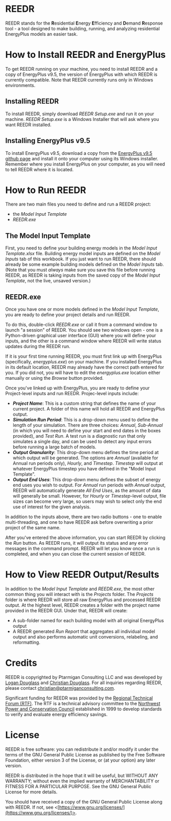 # REEDR
REEDR stands for the **R**esidential **E**nergy **E**fficiency and **D**emand **R**esponse tool - a tool designed to make building, running, and analyzing residential EnergyPlus models an easier task.

# How to Install REEDR and EnergyPlus
To get REEDR running on your machine, you need to install REEDR and a copy of EnergyPlus v9.5, the version of EnergyPlus with which REEDR is currently compatible. Note that REEDR currently runs only in Windows environments.
## Installing REEDR
To install REEDR, simply download *REEDR Setup.exe* and run it on your machine. *REEDR Setup.exe* is a Windows Installer that will ask where you want REEDR installed.

## Installing EnergyPlus v9.5
To install EnergyPlus v9.5, download a copy from the [EnergyPlus v9.5 github page](https://github.com/NREL/EnergyPlus/releases/tag/v9.5.0) and install it onto your computer using its Windows installer. Remember where you install EnergyPlus on your computer, as you will need to tell REEDR where it is located.

# How to Run REEDR
There are two main files you need to define and run a REEDR project:
- the *Model Input Template*
- *REEDR.exe*

## The Model Input Template
First, you need to define your building energy models in the *Model Input Template.xlsx* file. Building energy model inputs are defined on the *Model Inputs* tab of this workbook. If you just want to run REEDR, there should already be some example building models defined on the *Model Inputs* tab. (Note that you must *always* make sure you save this file before running REEDR, as REEDR is taking inputs from the saved copy of  the *Model Input Template*, not the live, unsaved version.)

## REEDR.exe
Once you have one or more models defined in the *Model Input Template*, you are ready to define your project details and run REEDR.

To do this, double-click *REEDR.exe* or call it from a command window to launch "a session" of REEDR. You should see two windows open - one is a Python-driven graphical user interface (GUI) where you will define your inputs, and the other is a command window where REEDR will write status updates during the REEDR run.

If it is your first time running REEDR, you must first link up with EnergyPlus (specifically, *energyplus.exe*) on your machine. If you installed EnergyPlus in its default location, REEDR may already have the correct path entered for you. If you did not, you will have to edit the *energyplus.exe* location either manually or using the *Browse* button provided.

Once you've linked up with EnergyPlus, you are ready to define your Project-level inputs and run REEDR. Projec-level inputs include:
- **_Project Name_**: This is a custom string that defines the name of your current project. A folder of this name will hold all REEDR and EnergyPlus output.
- **_Simulation Run Period_**: This is a drop-down menu used to define the length of your simulation. There are three choices: *Annual*, *Sub-Annual* (in which you will need to define your start and end dates in the boxes provided), and *Test Run*. A test run is a diagnostic run that only simulates a single day, and can be used to detect any input errors before running a large batch of models. 
- **_Output Granularity_**: This drop-down menu defines the time period at which output will be generated. The options are *Annual* (available for Annual run periods only), *Hourly*, and *Timestep*. *Timestep* will output at whatever EnergyPlus timestep you have defined in the "Model Input Template".
- **_Output End Uses_**: This drop-down menu defines the subset of energy end uses you wish to output. For *Annual* run periods with *Annual* output, REEDR will automatically generate *All End Uses*, as the amount of data will generally be small. However, for *Hourly* or *Timestep*-level output, file sizes can become very large, so users may wish to select only the end use of interest for the given analysis. 

In addition to the inputs above, there are two radio buttons - one to enable multi-threading, and one to have REEDR ask before overwriting a prior project of the same name.

After you've entered the above information, you can start REEDR by clicking the *Run* button. As REEDR runs, it will output its status and any error messages in the command prompt. REEDR will let you know once a run is completed, and when you can close the current session of REEDR.

# How to View REEDR Output/Results
In addition to the *Model Input Template* and *REEDR.exe*, the most other common thing you will interact with is the *Projects* folder. The *Projects* folder is where REEDR will store all raw EnergyPlus and processed REEDR output. At the highest level, REEDR creates a folder with the project name provided in the REEDR GUI. Under that, REEDR will create:
- A sub-folder named for each building model with all original EnergyPlus output
- A REEDR generated *Run Report* that aggregates all individual model output and also performs automatic unit conversions, relabeling, and reformatting.

# Credits
REEDR is copyrighted by Ptarmigan Consulting LLC and was developed by [Logan Douglass](https://www.linkedin.com/in/logan-douglass/) and [Christian Douglass](https://www.linkedin.com/in/buildingenergyprofessional/). For all inquiries regarding REEDR, please contact christian@ptarmiganconsulting.com.

Significant funding for REEDR was provided by the [Regional Technical Forum (RTF)](https://rtf.nwcouncil.org/). The RTF is a technical advisory committee to the [Northwest Power and Conservation Council](https://www.nwcouncil.org/) established in 1999 to develop standards to verify and evaluate energy efficiency savings.

# License
REEDR is free software: you can redistribute it and/or modify it under the terms of the GNU General Public License as published by the Free Software Foundation, either version 3 of the License, or (at your option) any later version.

REEDR is distributed in the hope that it will be useful, but WITHOUT ANY WARRANTY; without even the implied warranty of MERCHANTABILITY or FITNESS FOR A PARTICULAR PURPOSE. See the GNU General Public License for more details.

You should have received a copy of the GNU General Public License along with REEDR. If not, see <[https://www.gnu.org/licenses/](https://www.gnu.org/licenses/)>. 

